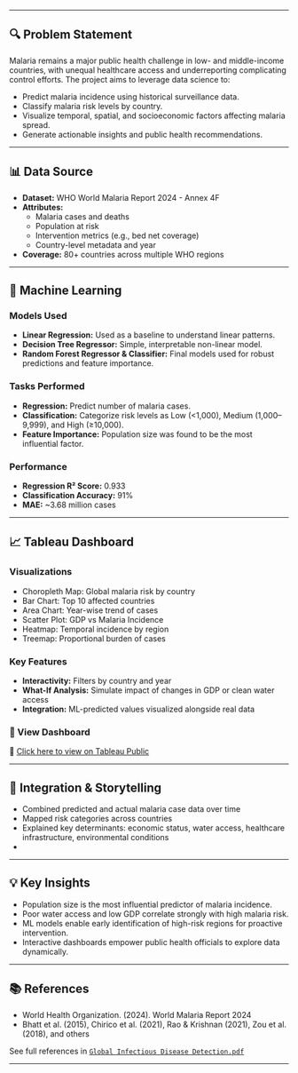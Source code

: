 
---

## 🔍 Problem Statement

Malaria remains a major public health challenge in low- and middle-income countries, with unequal healthcare access and underreporting complicating control efforts. The project aims to leverage data science to:

- Predict malaria incidence using historical surveillance data.
- Classify malaria risk levels by country.
- Visualize temporal, spatial, and socioeconomic factors affecting malaria spread.
- Generate actionable insights and public health recommendations.

---

## 📊 Data Source

- **Dataset:** WHO World Malaria Report 2024 - Annex 4F  
- **Attributes:**  
  - Malaria cases and deaths  
  - Population at risk  
  - Intervention metrics (e.g., bed net coverage)  
  - Country-level metadata and year  
- **Coverage:** 80+ countries across multiple WHO regions  

---

## 🤖 Machine Learning

### Models Used

- **Linear Regression:** Used as a baseline to understand linear patterns.
- **Decision Tree Regressor:** Simple, interpretable non-linear model.
- **Random Forest Regressor & Classifier:** Final models used for robust predictions and feature importance.

### Tasks Performed

- **Regression:** Predict number of malaria cases.
- **Classification:** Categorize risk levels as Low (<1,000), Medium (1,000–9,999), and High (≥10,000).
- **Feature Importance:** Population size was found to be the most influential factor.

### Performance

- **Regression R² Score:** 0.933  
- **Classification Accuracy:** 91%  
- **MAE:** ~3.68 million cases  

---

## 📈 Tableau Dashboard

### Visualizations

- Choropleth Map: Global malaria risk by country
- Bar Chart: Top 10 affected countries
- Area Chart: Year-wise trend of cases
- Scatter Plot: GDP vs Malaria Incidence
- Heatmap: Temporal incidence by region
- Treemap: Proportional burden of cases

### Key Features

- **Interactivity:** Filters by country and year
- **What-If Analysis:** Simulate impact of changes in GDP or clean water access
- **Integration:** ML-predicted values visualized alongside real data

### 📎 View Dashboard

🔗 [Click here to view on Tableau Public](https://public.tableau.com/views/Book1_17493343980400/Dashboard1)

---

## 🧩 Integration & Storytelling

- Combined predicted and actual malaria case data over time
- Mapped risk categories across countries
- Explained key determinants: economic status, water access, healthcare infrastructure, environmental conditions
- 
---

## 💡 Key Insights

- Population size is the most influential predictor of malaria incidence.
- Poor water access and low GDP correlate strongly with high malaria risk.
- ML models enable early identification of high-risk regions for proactive intervention.
- Interactive dashboards empower public health officials to explore data dynamically.

---

## 📚 References

- World Health Organization. (2024). World Malaria Report 2024
- Bhatt et al. (2015), Chirico et al. (2021), Rao & Krishnan (2021), Zou et al. (2018), and others

See full references in [`Global Infectious Disease Detection.pdf`](./Global%20Infectious%20Disease%20Detection.pdf)

---
